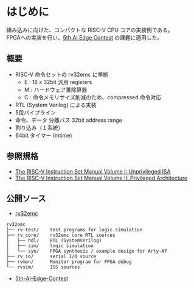 
# はじめに

組み込みに向けた、コンパクトな RISC-V CPU コアの実装例である。  
FPGAへの実装を行い、[5th AI Edge Contest](https://signate.jp/competitions/537) の課題に適用した。  

## 概要

- RISC-V 命令セットの rv32emc に準拠  
    - E : 16 x 32bit 汎用 registers  
    - M : ハードウェア乗除算器  
    - C : 命令メモリサイズ削減のため、compressed 命令対応  
- RTL (System Verilog) による実装  
- 5段パイプライン  
- 命令、データ 分離バス 32bit address range  
- 割り込み（１系統）
- 64bit タイマー (mtime)  


## 参照規格

- [The RISC-V Instruction Set Manual Volume I: Unprivileged ISA](https://github.com/riscv/riscv-isa-manual/releases/download/Ratified-IMAFDQC/riscv-spec-20191213.pdf)  
- [The RISC-V Instruction Set Manual Volume II: Privileged Architecture](https://github.com/riscv/riscv-isa-manual/releases/download/Priv-v1.12/riscv-privileged-20211203.pdf)  

## 公開ソース

- [rv32emc](https://github.com/shin-yamashita/rv32emc)  

```
rv32emc
├── rv-test/    test programs for logic simulation
├── rv_core/    rv32emc core RTL sources
│   ├── hdl/    RTL (SystemVerilog)
│   ├── sim/    logic simulation
│   └── syn/    FPGA synthesis / example design for Arty-A7
├── rv_io/      serial I/O source
├── rvmon/      Monitor program for FPGA debug
└── rvsim/      ISS sources
```

- [5th-AI-Edge-Contest](https://github.com/shin-yamashita/5th-AI-Edge-Contest)  